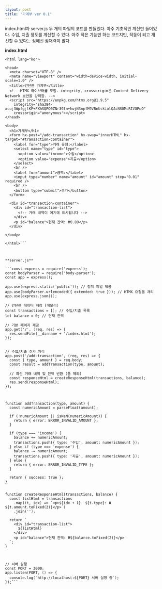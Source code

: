 ```yaml
---
layout: post
title: "가계부 ver 0.1"
---
```

index.html과 server.js 두 개의 파일의 코드를 만들었다. 
아주 기초적인 계산만 들어있다. 수입, 지출 정도를 계산할 수 있다.
아주 작은 기능만 하는 코드지만, 작동이 되고 개선할 수 있다는 점에선 잠재력이 많다.

**index.html**
```<!DOCTYPE html>
<html lang="ko">

<head>
  <meta charset="UTF-8" />
  <meta name="viewport" content="width=device-width, initial-scale=1.0" />
  <title>간단한 가계부</title>
  <!-- HTMX 라이브러를 포함. integrity, crossorigin은 Content Delivery Network 보안을 강화함. -->
  <script src="https://unpkg.com/htmx.org@1.9.5"
    integrity="sha384-xcuj3WpfgjlKF+FXhSQFQ0ZNr39ln+hwjN3npfM9VBnUskLolQAcN80McRIVOPuO"
    crossorigin="anonymous"></script>
</head>

<body>
  <h1>가계부</h1>
  <form hx-post="/add-transaction" hx-swap="innerHTML" hx-target="#transaction-container">
    <label for="type">거래 유형:</label>
    <select name="type" id="type">
      <option value="income">수입</option>
      <option value="expense">지출</option>
    </select>
    <br />
    <label for="amount">금액:</label>
    <input type="number" name="amount" id="amount" step="0.01" required />
    <br />
    <button type="submit">추가</button>
  </form>

  <div id="transaction-container">
    <div id="transaction-list">
      <!-- 거래 내역이 여기에 표시됩니다 -->
    </div>
    <p id="balance">현재 잔액: ₩0.00</p>
  </div>

</body>

</html>```



**server.js**

```const express = require('express');
const bodyParser = require('body-parser');
const app = express();

app.use(express.static('public')); // 정적 파일 제공
app.use(bodyParser.urlencoded({ extended: true })); // HTMX 요청을 처리
app.use(express.json());

// 간단한 데이터 저장 (메모리)
const transactions = []; // 수입/지출 목록
let balance = 0; // 현재 잔액

// 기본 페이지 제공
app.get('/', (req, res) => {
  res.sendFile(__dirname + '/index.html');
});


// 수입/지출 추가 처리
app.post('/add-transaction', (req, res) => {
  const { type, amount } = req.body;
  const result = addTransaction(type, amount);

  // 최신 거래 내역 및 잔액 반환 (폼 제외)
  const responseHtml = createResponseHtml(transactions, balance);
  res.send(responseHtml);
});



function addTransaction(type, amount) {
  const numericAmount = parseFloat(amount);

  if (!numericAmount || isNaN(numericAmount)) {
    return { error: ERROR_INVALID_AMOUNT };
  }

  if (type === 'income') {
    balance += numericAmount;
    transactions.push({ type: '수입', amount: numericAmount });
  } else if (type === 'expense') {
    balance -= numericAmount;
    transactions.push({ type: '지출', amount: numericAmount });
  } else {
    return { error: ERROR_INVALID_TYPE };
  }

  return { success: true };
}


function createResponseHtml(transactions, balance) {
  const listHtml = transactions
    .map((t, idx) => `<p>${idx + 1}. ${t.type}: ₩${t.amount.toFixed(2)}</p>`)
    .join('');

  return `
    <div id="transaction-list">
      ${listHtml}
    </div>
    <p id="balance">현재 잔액: ₩${balance.toFixed(2)}</p>
  `;
}



// 서버 실행
const PORT = 3000;
app.listen(PORT, () => {
  console.log(`http://localhost:${PORT} 서버 실행 중`);
});```
